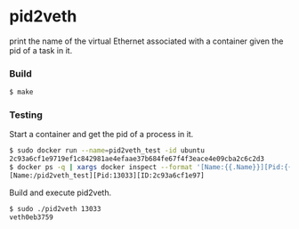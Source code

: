 # pid2veth
print the name of the virtual Ethernet associated with a container given the pid of a task in it.
### Build
```sh
$ make
```
### Testing
Start a container and get the pid of a process in it.
```sh
$ sudo docker run --name=pid2veth_test -id ubuntu
2c93a6cf1e9719ef1c842981ae4efaae37b684fe67f4f3eace4e09cba2c6c2d3
$ docker ps -q | xargs docker inspect --format '[Name:{{.Name}}][Pid:{{.State.Pid}}][ID:{{.ID}}]'
[Name:/pid2veth_test][Pid:13033][ID:2c93a6cf1e97]
```
Build and execute pid2veth.
```sh
$ sudo ./pid2veth 13033
veth0eb3759
```



